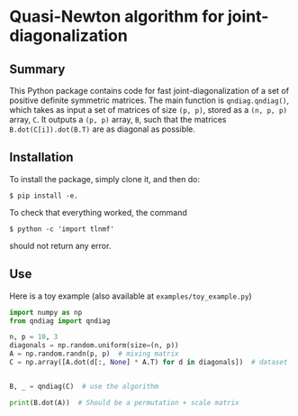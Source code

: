 # Quasi-Newton algorithm for joint-diagonalization

## Summary

This Python package contains code for fast joint-diagonalization of a set of positive definite symmetric matrices. The main function is `qndiag.qndiag()`, which takes as input a set of matrices of size `(p, p)`, stored as a `(n, p, p)` array, `C`. It outputs a `(p, p)` array, `B`, such that the matrices `B.dot(C[i]).dot(B.T)` are as diagonal as possible.


## Installation
To install the package, simply clone it, and then do:

  `$ pip install -e.`

To check that everything worked, the command

  `$ python -c 'import tlnmf'`

should not return any error.

## Use
Here is a toy example (also available at `examples/toy_example.py`)
```python
import numpy as np
from qndiag import qndiag

n, p = 10, 3
diagonals = np.random.uniform(size=(n, p))
A = np.random.randn(p, p)  # mixing matrix
C = np.array([A.dot(d[:, None] * A.T) for d in diagonals])  # dataset


B, _ = qndiag(C)  # use the algorithm

print(B.dot(A))  # Should be a permutation + scale matrix
```
